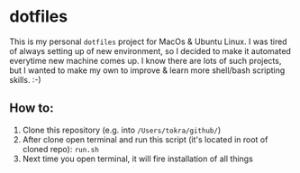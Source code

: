 # dotfiles
This is my personal `dotfiles` project for MacOs &amp; Ubuntu Linux.
I was tired of always setting up of new environment, so I decided to make it automated everytime new machine comes up.
I know there are lots of such projects, but I wanted to make my own to improve & learn more shell/bash scripting skills. :-)

## How to:
1. Clone this repository (e.g. into `/Users/tokra/github/`)
1. After clone open terminal and run this script (it's located in root of cloned repo): `run.sh`
1. Next time you open terminal, it will fire installation of all things
